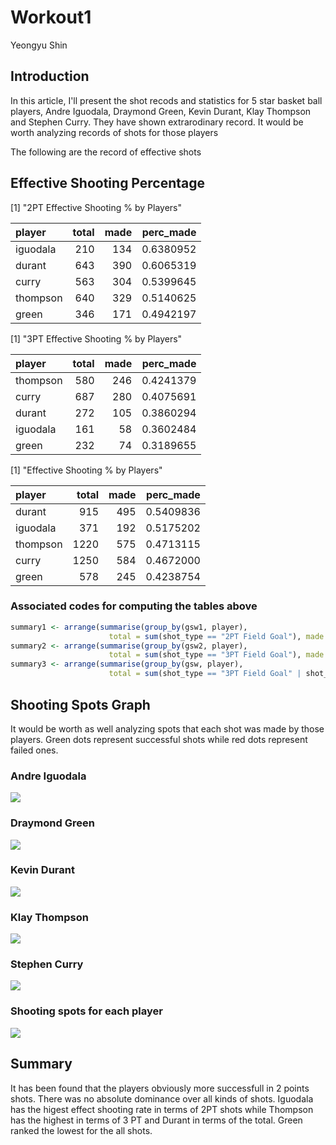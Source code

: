 Workout1
================
Yeongyu Shin

**Introduction**
----------------

In this article, I'll present the shot recods and statistics for 5 star basket ball players, Andre Iguodala, Draymond Green, Kevin Durant, Klay Thompson and Stephen Curry. They have shown extrarodinary record. It would be worth analyzing records of shots for those players

The following are the record of effective shots

**Effective Shooting Percentage**
---------------------------------

\[1\] "2PT Effective Shooting % by Players"

| player   |  total|  made|  perc\_made|
|:---------|------:|-----:|-----------:|
| iguodala |    210|   134|   0.6380952|
| durant   |    643|   390|   0.6065319|
| curry    |    563|   304|   0.5399645|
| thompson |    640|   329|   0.5140625|
| green    |    346|   171|   0.4942197|

\[1\] "3PT Effective Shooting % by Players"

| player   |  total|  made|  perc\_made|
|:---------|------:|-----:|-----------:|
| thompson |    580|   246|   0.4241379|
| curry    |    687|   280|   0.4075691|
| durant   |    272|   105|   0.3860294|
| iguodala |    161|    58|   0.3602484|
| green    |    232|    74|   0.3189655|

\[1\] "Effective Shooting % by Players"

| player   |  total|  made|  perc\_made|
|:---------|------:|-----:|-----------:|
| durant   |    915|   495|   0.5409836|
| iguodala |    371|   192|   0.5175202|
| thompson |   1220|   575|   0.4713115|
| curry    |   1250|   584|   0.4672000|
| green    |    578|   245|   0.4238754|

### **Associated codes for computing the tables above**

``` r
summary1 <- arrange(summarise(group_by(gsw1, player), 
                      total = sum(shot_type == "2PT Field Goal"), made = sum(shot_made_flag == "y"), perc_made = made/total), desc(perc_made))
summary2 <- arrange(summarise(group_by(gsw2, player), 
                      total = sum(shot_type == "3PT Field Goal"), made = sum(shot_made_flag == "y"), perc_made = made/total), desc(perc_made))
summary3 <- arrange(summarise(group_by(gsw, player), 
                      total = sum(shot_type == "3PT Field Goal" | shot_type == "2PT Field Goal"), made = sum(shot_made_flag == "y"), perc_made = made/total), desc(perc_made))
```

**Shooting Spots Graph**
------------------------

It would be worth as well analyzing spots that each shot was made by those players. Green dots represent successful shots while red dots represent failed ones.

### Andre Iguodala

![](C:/Users/terta1037/Documents/hw-stat133/workout01/images/andre.jfif)

### Draymond Green

![](C:/Users/terta1037/Documents/hw-stat133/workout01/images/draymond.jfif)

### Kevin Durant

![](C:/Users/terta1037/Documents/hw-stat133/workout01/images/kevin.jfif)

### Klay Thompson

![](C:/Users/terta1037/Documents/hw-stat133/workout01/images/klay.jfif)

### Stephen Curry

![](C:/Users/terta1037/Documents/hw-stat133/workout01/images/stephen.jfif)

### Shooting spots for each player

![](C:/Users/terta1037/Documents/hw-stat133/workout01/images/gsw-shot-charts.png)

**Summary**
-----------

It has been found that the players obviously more successfull in 2 points shots. There was no absolute dominance over all kinds of shots. Iguodala has the higest effect shooting rate in terms of 2PT shots while Thompson has the highest in terms of 3 PT and Durant in terms of the total. Green ranked the lowest for the all shots.
